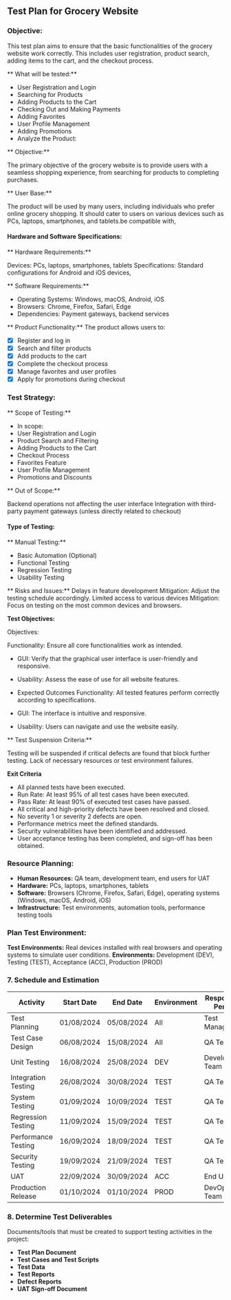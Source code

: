 ## Test Plan for Grocery Website
### Objective:
This test plan aims to ensure that the basic functionalities of the grocery website work correctly.
This includes user registration, product search, adding items to the cart, and the checkout process.

** What will be tested:**

- User Registration and Login
- Searching for Products
- Adding Products to the Cart
- Checking Out and Making Payments
- Adding Favorites
- User Profile Management
- Adding Promotions
- Analyze the Product:

** Objective:**

The primary objective of the grocery website is to provide users with a seamless shopping experience, from searching for products to completing purchases.

** User Base:**

The product will be used by many users, including individuals who prefer online grocery shopping. It should cater to users on various devices such as PCs, laptops, smartphones, and tablets.be compatible with,

#### Hardware and Software Specifications:

** Hardware Requirements:**

Devices: PCs, laptops, smartphones, tablets Specifications: Standard configurations for Android and iOS devices,

** Software Requirements:**

- Operating Systems: Windows, macOS, Android, iOS
- Browsers: Chrome, Firefox, Safari, Edge
- Dependencies: Payment gateways, backend services

** Product Functionality:**
The product allows users to:
- [x] Register and log in
- [x] Search and filter products
- [x] Add products to the cart
- [x] Complete the checkout process
- [x] Manage favorites and user profiles
- [x] Apply for promotions during checkout

### Test Strategy:

** Scope of Testing:**
- In scope:
- User Registration and Login
- Product Search and Filtering
- Adding Products to the Cart
- Checkout Process
- Favorites Feature
- User Profile Management
- Promotions and Discounts

** Out of Scope:**

Backend operations not affecting the user interface Integration with third-party payment gateways (unless directly related to checkout)

#### Type of Testing:

** Manual Testing:**

-  Basic Automation (Optional)
-  Functional Testing
-  Regression Testing
-  Usability Testing

** Risks and Issues:**
Delays in feature development Mitigation: Adjust the testing schedule accordingly.
Limited access to various devices Mitigation: Focus on testing on the most common devices and browsers.

**Test Objectives:**

Objectives:

Functionality: Ensure all core functionalities work as intended.

- GUI: Verify that the graphical user interface is user-friendly and responsive. 
- Usability: Assess the ease of use for all website features.

- Expected Outcomes
Functionality: All tested features perform correctly according to specifications. 
- GUI: The interface is intuitive and responsive. 
- Usability: Users can navigate and use the website easily. 

** Test Suspension Criteria:** 

Testing will be suspended if critical defects are found that block further testing. 
Lack of necessary resources or test environment failures.


**Exit Criteria**

- All planned tests have been executed.
- Run Rate: At least 95% of all test cases have been executed.
- Pass Rate: At least 90% of executed test cases have passed.
- All critical and high-priority defects have been resolved and closed.
- No severity 1 or severity 2 defects are open.
- Performance metrics meet the defined standards.
- Security vulnerabilities have been identified and addressed.
- User acceptance testing has been completed, and sign-off has been obtained.

### Resource Planning:

- **Human Resources:** QA team, development team, end users for UAT
- **Hardware:** PCs, laptops, smartphones, tablets
- **Software:** Browsers (Chrome, Firefox, Safari, Edge), operating systems (Windows, macOS, Android, iOS)
- **Infrastructure:** Test environments, automation tools, performance testing tools

### Plan Test Environment:

**Test Environments:** Real devices installed with real browsers and operating systems to simulate user conditions.
**Environments:** Development (DEV), Testing (TEST), Acceptance (ACC), Production (PROD)

### **7. Schedule and Estimation**

| Activity | Start Date | End Date | Environment | Responsible Person | Estimated Effort |
| --- | --- | --- | --- | --- | --- |
| Test Planning | 01/08/2024 | 05/08/2024 | All | Test Manager | 20 hours |
| Test Case Design | 06/08/2024 | 15/08/2024 | All | QA Team | 40 hours |
| Unit Testing | 16/08/2024 | 25/08/2024 | DEV | Development Team | 60 hours |
| Integration Testing | 26/08/2024 | 30/08/2024 | TEST | QA Team | 30 hours |
| System Testing | 01/09/2024 | 10/09/2024 | TEST | QA Team | 80 hours |
| Regression Testing | 11/09/2024 | 15/09/2024 | TEST | QA Team | 40 hours |
| Performance Testing | 16/09/2024 | 18/09/2024 | TEST | QA Team | 20 hours |
| Security Testing | 19/09/2024 | 21/09/2024 | TEST | QA Team | 20 hours |
| UAT | 22/09/2024 | 30/09/2024 | ACC | End Users | 50 hours |
| Production Release | 01/10/2024 | 01/10/2024 | PROD | DevOps Team | 10 hours |

### **8. Determine Test Deliverables**

Documents/tools that must be created to support testing activities in the project:

- **Test Plan Document**
- **Test Cases and Test Scripts**
- **Test Data**
- **Test Reports**
- **Defect Reports**
- **UAT Sign-off Document**
